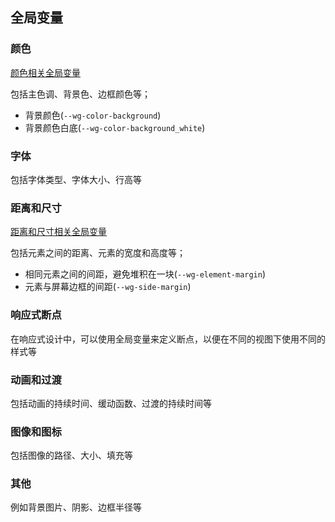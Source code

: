 ## 全局变量
### 颜色

[颜色相关全局变量](/src/assets/variables/color.scss)

包括主色调、背景色、边框颜色等；

- 背景颜色(`--wg-color-background`)
- 背景颜色白底(`--wg-color-background_white`)

### 字体

包括字体类型、字体大小、行高等

### 距离和尺寸

[距离和尺寸相关全局变量](/src/assets/variables/layout_common.scss)

包括元素之间的距离、元素的宽度和高度等；

- 相同元素之间的间距，避免堆积在一块(`--wg-element-margin`)
- 元素与屏幕边框的间距(`--wg-side-margin`)
### 响应式断点

在响应式设计中，可以使用全局变量来定义断点，以便在不同的视图下使用不同的样式等

### 动画和过渡

包括动画的持续时间、缓动函数、过渡的持续时间等

### 图像和图标

包括图像的路径、大小、填充等

### 其他

例如背景图片、阴影、边框半径等
